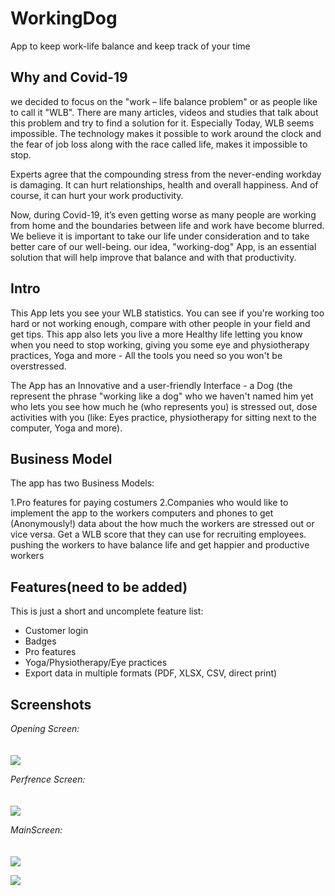 # WorkingDog
App to keep work-life balance and keep track of your time

## Why and Covid-19

we decided to focus on the "work – life balance problem" or as people like to call it "WLB". There are many articles, videos and studies that talk about this problem and try to find a solution for it. Especially Today, WLB seems impossible. The technology makes it possible to work around the clock and the fear of job loss along with the race called life, makes it impossible to stop.

Experts agree that the compounding stress from the never-ending workday is damaging. It can hurt relationships, health and overall happiness. And of course, it can hurt your work productivity.

Now, during Covid-19, it’s even getting worse as many people are working from home and the boundaries between life and work have become blurred.
We believe it is important to take our life under consideration and to take better care of our well-being. our idea, "working-dog" App, is an essential solution that will help improve that balance and with that productivity.

## Intro

This App lets you see your WLB statistics. 
You can see if you're working too hard or not working enough, compare with other people in your field and get tips.
This app also lets you live a more Healthy life letting you know when you need to stop working, giving you some eye and physiotherapy practices, Yoga and more - All the tools you need so you won't be overstressed. 

The App has an Innovative and a user-friendly Interface - a Dog (the represent the phrase "working like a dog" who we haven't named him yet who lets you see how much he (who represents you) is stressed out, dose activities with you (like: Eyes practice, physiotherapy for sitting next to the computer, Yoga and more).

## Business Model
The app has two Business Models:

1.Pro features for paying costumers
2.Companies who would like to implement the app to the workers computers and phones to get (Anonymously!) data about the how much the workers are stressed out or vice versa.
  Get a WLB score that they can use for recruiting employees. pushing the workers to have balance life and get happier and productive workers 

## Features(need to be added)

This is just a short and uncomplete feature list:

* Customer login
* Badges
* Pro features 
* Yoga/Physiotherapy/Eye practices
* Export data in multiple formats (PDF, XLSX, CSV, direct print)

## Screenshots

*Opening Screen:*
<br><br><br>
![](Screenshots/WelcomingScreen.jpeg)


*Perfrence Screen:*
<br><br><br>
![](Screenshots/PerfrencesScreen.jpeg)


*MainScreen:*
<br><br><br>
![](Screenshots/MainScreenLetsDoThis.jpeg)


![](Screenshots/MainScreenWorkingHard.jpeg)
